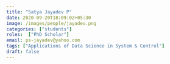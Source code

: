 ```yaml
---
title: "Satya Jayadev P"
date: 2020-09-20T18:09:02+05:30
image: /images/people/jayadev.png
categories: ["students"]
roles:  ["PhD Scholar"]
email: ps-jayadev@yahoo.com
tags: ["Applications of Data Science in System & Control"]
draft: false
---
```

